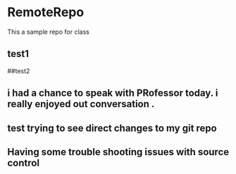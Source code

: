 # RemoteRepo
This a sample repo for class

## test1

##test2

## i had a chance to speak with PRofessor today. i really enjoyed out conversation . 

## test trying to see direct changes to my git repo

## Having some trouble shooting issues with source control